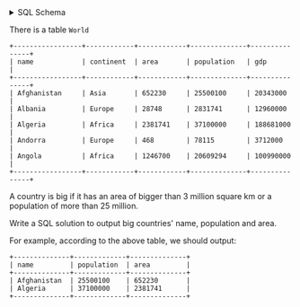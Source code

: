 <details>
<summary> SQL Schema</summary>

```sql
DROP TABLE IF EXISTS World;

CREATE TABLE IF NOT EXISTS
  World (name varchar(255), continent varchar(255), area int, population int, gdp bigint);

INSERT INTO
  World (name, continent, area, population, gdp)
VALUES
  ('Afghanistan', 'Asia', '652230', '25500100', '20343000000'),
  ('Albania', 'Europe', '28748', '2831741', '12960000000'),
  ('Algeria', 'Africa', '2381741', '37100000', '188681000000'),
  ('Andorra', 'Europe', '468', '78115', '3712000000'),
  ('Angola', 'Africa', '1246700', '20609294', '100990000000');
```

</details>

There is a table `World`

```
+-----------------+------------+------------+--------------+---------------+
| name            | continent  | area       | population   | gdp           |
+-----------------+------------+------------+--------------+---------------+
| Afghanistan     | Asia       | 652230     | 25500100     | 20343000      |
| Albania         | Europe     | 28748      | 2831741      | 12960000      |
| Algeria         | Africa     | 2381741    | 37100000     | 188681000     |
| Andorra         | Europe     | 468        | 78115        | 3712000       |
| Angola          | Africa     | 1246700    | 20609294     | 100990000     |
+-----------------+------------+------------+--------------+---------------+
```

A country is big if it has an area of bigger than 3 million square km or a population of more than 25 million.

Write a SQL solution to output big countries' name, population and area.

For example, according to the above table, we should output:

```
+--------------+-------------+--------------+
| name         | population  | area         |
+--------------+-------------+--------------+
| Afghanistan  | 25500100    | 652230       |
| Algeria      | 37100000    | 2381741      |
+--------------+-------------+--------------+
```
